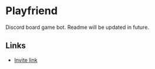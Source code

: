 # Playfriend
Discord board game bot. Readme will be updated in future.

## Links

*   [Invite link](https://discord.com/api/oauth2/authorize?client_id=785345529722175498&permissions=470080&scope=bot)
